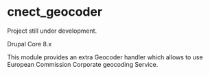 # cnect_geocoder

Project still under development.

Drupal Core 8.x

This module provides an extra Geocoder handler which allows to use European Commission Corporate geocoding Service.

